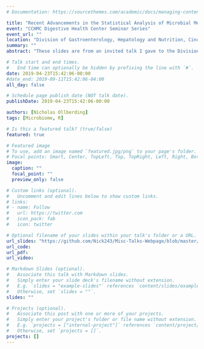 ```yaml
---
# Documentation: https://sourcethemes.com/academic/docs/managing-content/

title: "Recent Advancements in the Statistical Analysis of Microbial Metagenomic Sequence Data"
event: "CCHMC Digestive Health Center Seminar Series"
event_url: ""
location: "Division of Gastroenterology, Hepatology and Nutrition, Cincinnati Children's Hospital Medical Center"
summary: ""
abstract: "These slides are from an invited talk I gave to the Division of Gastroenterology, Hepatology and Nutrition at CCHMC as part of their Digestive Health Center Seminar Series. Topics covered in this talk include an introduction to denoising amplicon sequence variants, shallow shotgun metagenomics, processing long read data with PacBio and DADA2, compositional data analysis using log-ratio methodologies, analyzing longitudinal microbiome data, and a quick introduction to Qiita. In general, the talk is a potpourri of various issues (and potential ways forward) of interest to researches in the division."

# Talk start and end times.
#   End time can optionally be hidden by prefixing the line with `#`.
date: 2019-04-23T15:42:06-00:00
#date_end: 2019-09-11T15:42:06-04:00
all_day: false

# Schedule page publish date (NOT talk date).
publishDate: 2019-04-23T15:42:06-00:00

authors: [Nicholas Ollberding]
tags: [Microbiome, R]

# Is this a featured talk? (true/false)
featured: true

# Featured image
# To use, add an image named `featured.jpg/png` to your page's folder.
# Focal points: Smart, Center, TopLeft, Top, TopRight, Left, Right, BottomLeft, Bottom, BottomRight.
image:
  caption: ""
  focal_point: ""
  preview_only: false

# Custom links (optional).
#   Uncomment and edit lines below to show custom links.
# links:
# - name: Follow
#   url: https://twitter.com
#   icon_pack: fab
#   icon: twitter

# Optional filename of your slides within your talk's folder or a URL.
url_slides: "https://github.com/Nick243/Misc-Talks-Webpage/blob/master/DHC%20Microbiome%20Presentation%204-23-19.pptx"
url_code:
url_pdf:
url_video:

# Markdown Slides (optional).
#   Associate this talk with Markdown slides.
#   Simply enter your slide deck's filename without extension.
#   E.g. `slides = "example-slides"` references `content/slides/example-slides.md`.
#   Otherwise, set `slides = ""`.
slides: ""

# Projects (optional).
#   Associate this post with one or more of your projects.
#   Simply enter your project's folder or file name without extension.
#   E.g. `projects = ["internal-project"]` references `content/project/deep-learning/index.md`.
#   Otherwise, set `projects = []`.
projects: []
---
```

